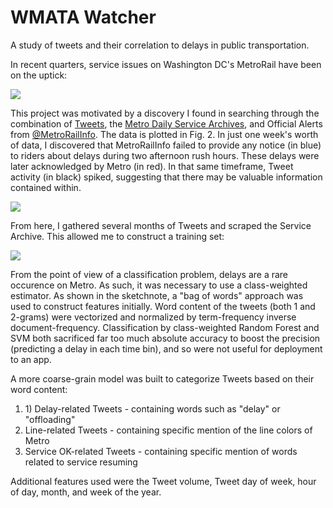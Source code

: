 # WMATA Watcher
A study of tweets and their correlation to delays in public transportation.

In recent quarters, service issues on Washington DC's MetroRail have been on the uptick:

<img src="https://github.com/andrewyue/WMATAWatcher/blob/master/Fig1.jpg">

This project was motivated by a discovery I found in searching through the combination of <a href="https://twitter.com/search?q=%40wmata%20OR%20%23wmata%20OR%20%40unsuckdcmetro%20OR%20%23unsuckdcmetro%20OR%20%40fixwmata%20OR%20%40dcmetrosucks%20OR%20%40metrorage%20OR%20%40overhaulmetro%20OR%20%23metrorailinfo%20OR%20%40metrorailinfo%20OR%20%23metrofailinfo%20OR%20%40metrofailinfo%20OR%20%40drgridlock">Tweets</a>, the <a href="http://www.wmata.com/rail/service_reports/viewReportArchive.cfm">Metro Daily Service Archives</a>, and Official Alerts from <a href="https://twitter.com/MetroRailInfo">@MetroRailInfo</a>.  The data is plotted in Fig. 2.  In just one week's worth of data, I discovered that MetroRailInfo failed to provide any notice (in blue) to riders about delays during two afternoon rush hours.  These delays were later acknowledged by Metro (in red).  In that same timeframe, Tweet activity (in black) spiked, suggesting that there may be valuable information contained within.

<img src="https://github.com/andrewyue/WMATAWatcher/blob/master/Fig2.jpg">

From here, I gathered several months of Tweets and scraped the Service Archive.  This allowed me to construct a training set:

<img src="https://github.com/andrewyue/WMATAWatcher/blob/master/WMATAWatcher.png">

From the point of view of a classification problem, delays are a rare occurence on Metro.  As such, it was necessary to use a class-weighted estimator.  As shown in the sketchnote, a "bag of words" approach was used to construct features initially.  Word content of the tweets (both 1 and 2-grams) were vectorized and normalized by term-frequency inverse document-frequency.  Classification by class-weighted Random Forest and SVM both sacrificed far too much absolute accuracy to boost the precision (predicting a delay in each time bin), and so were not useful for deployment to an app.

A more coarse-grain model was built to categorize Tweets based on their word content:
<ol>
<li>1) Delay-related Tweets - containing words such as "delay" or "offloading"</li>
<li>Line-related Tweets - containing specific mention of the line colors of Metro</li>
<li>Service OK-related Tweets - containing specific mention of words related to service resuming</li>
</ol>

Additional features used were the Tweet volume, Tweet day of week, hour of day, month, and week of the year. 
